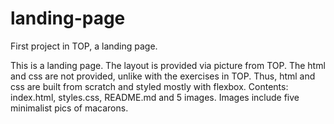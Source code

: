 # landing-page
First project in TOP, a landing page.

This is a landing page. The layout is provided via picture from TOP.
The html and css are not provided, unlike with the exercises in TOP.
Thus, html and css are built from scratch and styled mostly with flexbox.
Contents: index.html, styles.css, README.md and 5 images.
Images include five minimalist pics of macarons.